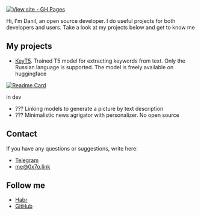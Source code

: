 [![View site - GH Pages](https://img.shields.io/badge/View_site-0x7o.link-2ea44f?style=for-the-badge)](https://0x7o.link/)

Hi, I'm Danil, an open source developer. I do useful projects for both developers and users. Take a look at my projects below and get to know me

## My projects
- [KeyT5](https://0x7o.link/keyt5/). Trained T5 model for extracting keywords from text. Only the Russian language is supported. The model is freely available on huggingface

[![Readme Card](https://github-readme-stats.vercel.app/api/pin/?username=anuraghazra&repo=github-readme-stats)](https://github.com/anuraghazra/github-readme-stats)

in dev

- ??? Linking models to generate a picture by text description
- ??? Minimalistic news agrigator with personalizer. No open source

## Contact
If you have any questions or suggestions, write here:

- [Telegram](https://t.me/hljwi)
- [me@0x7o.link](mailto:me@0x7o.link)

## Follow me
- [Habr](https://habr.com/ru/users/0x7o/)
- [GitHub](https://github.com/0x7o)
